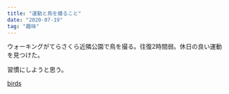```yaml
---
title: "運動と鳥を撮ること"
date: "2020-07-19"
tag: "趣味"
---
```


ウォーキングがてらさくら近隣公園で鳥を撮る。往復2時間弱。休日の良い運動を見つけた。

習慣にしようと思う。

[birds](/images/200719_1113336.jpg)